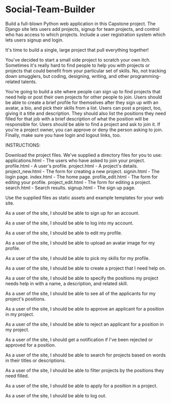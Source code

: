 # Social-Team-Builder
Build a full-blown Python web application in this Capstone project. 
The Django site lets users add projects, signup for team projects, and control who has access to which projects. 
Include a user registration system which lets users signup and login.

It's time to build a single, large project that pull everything together!

You've decided to start a small side project to scratch your own itch. 
Sometimes it's really hard to find people to help you with projects or projects that could benefit from 
your particular set of skills. 
No, not tracking down smugglers, but coding, designing, writing, and other programming-related talents.

You're going to build a site where people can sign up to find projects that need help or post their own projects 
for other people to join. 
Users should be able to create a brief profile for themselves after they sign up with an avatar, a bio, and 
pick their skills from a list. 
Users can post a project, too, giving it a title and description. 
They should also list the positions they need filled for that job with a brief description of what the position will be 
responsible for. 
Users should be able to find a project and ask to join it. 
If you're a project owner, you can approve or deny the person asking to join. 
Finally, make sure you have login and logout links, too.

INSTRUCTIONS:

Download the project files. We've supplied a directory files for you to use:
applications.html - The users who have asked to join your project.
profile.html - A user's profile.
project.html - A project's details.
project_new.html - The form for creating a new project.
signin.html - The login page.
index.html - The home page.
profile_edit.html - The form for editing your profile.
project_edit.html - The form for editing a project.
search.html - Search results.
signup.html - The sign up page.

Use the supplied files as static assets and example templates for your web site.

As a user of the site, I should be able to sign up for an account.

As a user of the site, I should be able to log into my account.

As a user of the site, I should be able to edit my profile.

As a user of the site, I should be able to upload an avatar image for my profile.

As a user of the site, I should be able to pick my skills for my profile.

As a user of the site, I should be able to create a project that I need help on.

As a user of the site, I should be able to specify the positions my project needs help in 
with a name, a description, and related skill.

As a user of the site, I should be able to see all of the applicants for my project's positions.

As a user of the site, I should be able to approve an applicant for a position in my project.

As a user of the site, I should be able to reject an applicant for a position in my project.

As a user of the site, I should get a notification if I've been rejected or approved for a position.

As a user of the site, I should be able to search for projects based on words in their titles or descriptions.

As a user of the site, I should be able to filter projects by the positions they need filled.

As a user of the site, I should be able to apply for a position in a project.

As a user of the site, I should be able to log out.

